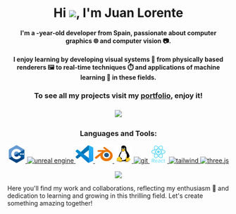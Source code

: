 <h1 align="center">Hi <img width="35" src="https://media.giphy.com/media/hvRJCLFzcasrR4ia7z/giphy.gif">, I'm Juan Lorente</h1>

<h4 align="center">I'm a <strong><!-- AGE --></strong>-year-old developer from Spain, passionate about computer graphics 🌐 and computer vision 📷.</h4>

<h4 align="center">I enjoy learning by developing visual systems 🎥 from physically based renderers 🖼️ to real-time techniques ⏱️ and applications of machine learning 🤖 in these fields.</h4>

<h3 align="center">To see all my projects visit my <a href="https://juanlorenteguarnieri.github.io/portfolio/" target="_blank" rel="noreferrer">portfolio</a>, enjoy it!</h3>

<h3 align="center">
  <a href="https://juanlorenteguarnieri.github.io/portfolio/" target="_blank" rel="noreferrer"> 
    <img width="600" src="https://JuanLorenteGuarnieri.github.io/portfolio/preview.jpg">
  </a> 
</h3>

<h3 align="center">Languages and Tools:</h3>

<p align="center"> 
  <a href="https://www.w3schools.com/cpp/" target="_blank" rel="noreferrer"> 
    <img src="https://raw.githubusercontent.com/devicons/devicon/master/icons/cplusplus/cplusplus-original.svg" alt="cplusplus" width="40" height="40"/> 
  </a>
  <a href="https://www.unrealengine.com/" target="_blank"> 
    <img src="https://github.com/JuanLorenteGuarnieri/JuanLorenteGuarnieri/assets/156027298/466397a4-7953-4d04-8371-b82ea5835b6b" alt="unreal engine" width="40" height="40"/> 
    </a>  
    <a href="https://code.visualstudio.com/" target="_blank" rel="noreferrer"> 
    <img src="https://raw.githubusercontent.com/devicons/devicon/master/icons/vscode/vscode-original.svg" alt="vscode" width="40" height="40"/> 
  </a> 
  </a>  
    <a href="https://www.blender.org/" target="_blank" rel="noreferrer"> 
    <img src="https://raw.githubusercontent.com/devicons/devicon/master/icons/blender/blender-original.svg" alt="blender" width="40" height="40"/> 
  </a> 
  
  <a href="https://www.linux.org/" target="_blank"> 
    <img src="https://raw.githubusercontent.com/devicons/devicon/master/icons/linux/linux-original.svg" alt="linux" width="40" height="40"/> 
  </a> 
  <a href="https://git-scm.com/" target="_blank"> 
    <img src="https://www.vectorlogo.zone/logos/git-scm/git-scm-icon.svg" alt="git" width="40" height="40"/> 
  </a>
  <a href="https://reactjs.org/" target="_blank" rel="noreferrer"> 
    <img src="https://raw.githubusercontent.com/devicons/devicon/master/icons/react/react-original-wordmark.svg" alt="react" width="40" height="40"/> 
  </a> 
  <a href="https://tailwindcss.com/" target="_blank" rel="noreferrer"> 
      <img src="https://www.vectorlogo.zone/logos/tailwindcss/tailwindcss-icon.svg" alt="tailwind" width="40" height="40"/>
    </a>
    <a href="https://threejs.org/" target="_blank" rel="noreferrer"> 
      <img src="https://github.com/JuanLorenteGuarnieri/JuanLorenteGuarnieri/assets/156027298/802ec972-800b-4b0b-8b05-208607e00f9f" alt="three.js" width="40" height="40"/>
    </a>

</p>

<div align = "center">
  <p><img align="center" src="https://github-readme-stats.vercel.app/api/top-langs/?username=JuanLorenteGuarnieri&theme=dark&layout=compact" /></p>
  
</div>

  Here you'll find my work and collaborations, reflecting my enthusiasm 🚀 and dedication to learning and growing in this thrilling field. Let's create something amazing together! 
